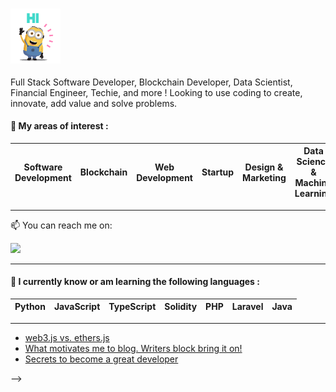 ### <img src="https://github.com/karlverger/karlverger/blob/main/minio-hi.gif" width="80px">  

Full Stack Software Developer, Blockchain Developer, Data Scientist, Financial Engineer, Techie,  and more ! Looking to use coding to create, innovate, add value and solve problems. 

#### 📖 My areas of interest :
| Software Development | Blockchain      | Web Development |  Startup | Design & Marketing |   Data Science & Machine Learning |      
| ---------------      | --------------- | --------------- | ---------|------------------- |---------------------------------- |

- - -  

<p>
📫 You can reach me on:

<a href="https://fr.linkedin.com/in/karlverger"><img height="30" src="https://res.cloudinary.com/matricksdecoder/image/upload/v1605068515/LinkedIn_apa4np.png"></a>&nbsp;&nbsp;
</p>

- - -

#### 🌱 I currently know or am learning the following languages :

| Python          |      JavaScript | TypeScript      | Solidity        | PHP            | Laravel        | Java |
| --------------- | --------------- | --------------- | --------------- |--------------- |--------------- |------|

- - -
<!--
#### ⚡ I currently know or am learning following Technologies & Tools:

<p>
<a href="https://numpy.org/"><img height="45" src="https://res.cloudinary.com/matricksdecoder/image/upload/v1605074946/Numpy_ozfrvy.png"></a>&nbsp;&nbsp;
<a href="https://reactjs.org/"><img height="45" src="https://res.cloudinary.com/matricksdecoder/image/upload/v1502609088/React_mfa2cv.png"></a>&nbsp;&nbsp;
<a href="https://www.trufflesuite.com/"><img height="45" src="https://res.cloudinary.com/matricksdecoder/image/upload/v1605075273/Truffle_th2o5e.png"></a>&nbsp;&nbsp;
<a href="https://web3js.readthedocs.io/en/v1.3.0/"><img height="45" src="https://res.cloudinary.com/matricksdecoder/image/upload/v1605075572/Web3_kpmft8.png"></a>&nbsp;&nbsp;
<a href="https://nodejs.org/en/"><img height="45" src="https://res.cloudinary.com/matricksdecoder/image/upload/v1502609088/nodeJS_ofgrbi.png"></a>&nbsp;&nbsp;
<a href="https://www.heroku.com/"><img height="45" src="https://res.cloudinary.com/matricksdecoder/image/upload/v1605076091/Heroku_rqpo0b.png"></a>&nbsp;&nbsp;
<a href="https://ethereum.org/en/"><img height="45" src="https://res.cloudinary.com/matricksdecoder/image/upload/v1605076200/Ethereum_lr1qis.png"></a>&nbsp;&nbsp;
<a href="https://pandas.pydata.org/"><img height="45" src="https://res.cloudinary.com/matricksdecoder/image/upload/v1605076515/pandas_vmqidd.png"></a>&nbsp;&nbsp;
<a href="https://jupyter.org/"><img height="45" src="https://res.cloudinary.com/matricksdecoder/image/upload/v1605076680/Jupyter_aa9a7a.png"></a>&nbsp;&nbsp;
<a href="https://www.w3schools.com/html/"><img height="45" src="https://res.cloudinary.com/matricksdecoder/image/upload/v1605076815/html_ehsifq.png"></a>&nbsp;&nbsp;
<a href="https://www.w3schools.com/css/"><img height="45" src="https://res.cloudinary.com/matricksdecoder/image/upload/v1605076961/css_rnfbqc.png"></a>&nbsp;&nbsp;
<a href="https://getbootstrap.com/"><img height="45" src="https://res.cloudinary.com/matricksdecoder/image/upload/v1605077167/bootstrap_zk6s4c.jpg"></a>&nbsp;&nbsp;
<a href="https://www.npmjs.com/"><img height="45" src="https://res.cloudinary.com/matricksdecoder/image/upload/v1605077696/npm_ajhm1s.png"></a>&nbsp;&nbsp;
<a href="https://cloud.google.com/"><img height="45" src="https://res.cloudinary.com/matricksdecoder/image/upload/v1605077818/GoogleCloud_nsnquu.jpg"></a>&nbsp;&nbsp;
<a href="https://www.mongodb.com/ "><img height="45" src="https://res.cloudinary.com/matricksdecoder/image/upload/v1605078109/mongo_mnhtet.png"></a>&nbsp;&nbsp;
<a href="https://expressjs.com/"><img height="45" src="https://res.cloudinary.com/matricksdecoder/image/upload/v1605078326/exress_tjnzcc.png"></a>&nbsp;&nbsp;
<a href="https://www.tensorflow.org/"><img height="45" src="https://res.cloudinary.com/matricksdecoder/image/upload/v1605087759/Tensorflow_zr6htg.png"></a>&nbsp;&nbsp;
<a href="https://www.w3schools.com/sql/"><img height="45" src="https://res.cloudinary.com/matricksdecoder/image/upload/v1605087945/SQL_q0kfhg.png"></a>&nbsp;&nbsp;
<a href="https://webpack.js.org/"><img height="45" src="https://res.cloudinary.com/matricksdecoder/image/upload/v1605088173/Weback_iq0p1n.jpg"></a>&nbsp;&nbsp;
<a href="https://graphql.org/"><img height="45" src="https://res.cloudinary.com/matricksdecoder/image/upload/v1605088365/GQL_bbey7d.png"></a>&nbsp;&nbsp;
<a href="https://code.visualstudio.com/"><img height="45" src="https://res.cloudinary.com/matricksdecoder/image/upload/v1605088697/VSCode_qcuhmu.png"></a>&nbsp;&nbsp;
<a href="https://jquery.com/"><img height="45" src="https://res.cloudinary.com/matricksdecoder/image/upload/v1502609086/jquery_esvnfa.png"></a>&nbsp;&nbsp;
<a href="https://slack.com/"><img height="45" src="https://res.cloudinary.com/matricksdecoder/image/upload/v1605089081/slack_rryk4s.png"></a>&nbsp;&nbsp;
<a href="https://stackoverflow.com/users/7090684/matricksdecoder"><img height="45" src="https://res.cloudinary.com/matricksdecoder/image/upload/v1605070030/StackOverflow_ta1k0m.png"></a>&nbsp;&nbsp;
<a href="https://keras.io/"><img height="45" src="https://res.cloudinary.com/matricksdecoder/image/upload/v1605089639/Keras_sll7j0.png"></a>&nbsp;&nbsp;
<a href="https://redux.js.org/"><img height="45" src="https://res.cloudinary.com/matricksdecoder/image/upload/v1605089302/Redux_u6dqnx.png"></a>&nbsp;&nbsp;
<a href="https://d3js.org/"><img height="45" src="https://res.cloudinary.com/matricksdecoder/image/upload/v1502609084/d3_efg2rl.png"></a>&nbsp;&nbsp;
<a href="https://metamask.io/"><img height="45" src="https://res.cloudinary.com/matricksdecoder/image/upload/v1605090176/Metamask_n54clm.png"></a>&nbsp;&nbsp;
</p>

- - -

#### 📈 Stats on Github:

| ![1](https://github-readme-stats.vercel.app/api/top-langs/?username=MatricksDeCoder&theme=blue-green)          | [![Zed's github stats](https://github-readme-stats.vercel.app/api?username=MatricksDeCoder&theme=blue-green)](https://github.com/MatricksDeCoder/github-readme-stats)      | 
| ---------------                                                                                                | --------------- | 

### 📩 Latest Blog Posts
<!-- BLOG-POST-LIST:START -->
- [web3.js vs. ethers.js](https://matricksdecoder.hashnode.dev/web3js-vs-ethersjs-ckifv2thx01ugfhs1fk0wedto)
- [What motivates me to blog. Writers block bring it on!](https://matricksdecoder.hashnode.dev/what-motivates-me-to-blog-writers-block-bring-it-on-ckhu8v5cp00wcses1gysd24u3)
- [Secrets to become a great developer](https://matricksdecoder.hashnode.dev/secrets-to-become-a-great-developer-ckholc84703n2eks116bu2ecj)
<!-- BLOG-POST-LIST:END -->

-->


<!--
**karlverger/karlverger** is a ✨ _special_ ✨ repository because its `README.md` (this file) appears on your GitHub profile.

Here are some ideas to get you started:
 
- 🔭 I’m currently working on ...
- 🌱 I’m currently learning ...
- 👯 I’m looking to collaborate on ...
- 🤔 I’m looking for help with ...
- 💬 Ask me about ...
- 📫 How to reach me: ...
- 😄 Pronouns: ...
- ⚡ Fun fact: ...
-->

